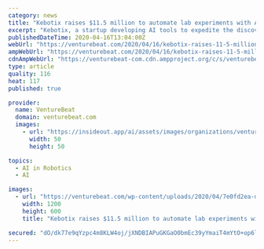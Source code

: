 ```yaml
---
category: news
title: "Kebotix raises $11.5 million to automate lab experiments with AI and robotics"
excerpt: "Kebotix, a startup developing AI tools to expedite the discovery of chemicals ... Perhaps unsurprisingly, in a recent survey of 100 pharmaceutical executives, Pharma IQ found that 94% believe intelligent automation technologies like robots and AI will make an impact on lab practices within two years. “In a short period, Kebotix has managed ..."
publishedDateTime: 2020-04-16T13:04:00Z
webUrl: "https://venturebeat.com/2020/04/16/kebotix-raises-11-5-million-to-automate-lab-experiments-with-ai-and-robotics/"
ampWebUrl: "https://venturebeat.com/2020/04/16/kebotix-raises-11-5-million-to-automate-lab-experiments-with-ai-and-robotics/amp/"
cdnAmpWebUrl: "https://venturebeat-com.cdn.ampproject.org/c/s/venturebeat.com/2020/04/16/kebotix-raises-11-5-million-to-automate-lab-experiments-with-ai-and-robotics/amp/"
type: article
quality: 116
heat: 117
published: true

provider:
  name: VentureBeat
  domain: venturebeat.com
  images:
    - url: "https://insideout.app/ai/assets/images/organizations/venturebeat.com-50x50.jpg"
      width: 50
      height: 50

topics:
  - AI in Robotics
  - AI

images:
  - url: "https://venturebeat.com/wp-content/uploads/2020/04/7e0fd2ea-d4bb-4524-8980-e9a4a4bc93d3-e1586978829363.png?fit=1200%2C600&strip=all"
    width: 1200
    height: 600
    title: "Kebotix raises $11.5 million to automate lab experiments with AI and robotics"

secured: "dO/dk77e9qYzpc4m8KLW4oj/jXNDBIAPuGKGaO0bmEc39yYmaiT4mYtO+op6lJ4ULMNVLzXN2T3nilzAgqJECb+mMG5k1xc+JHssp3yq3hZnipK8kpx78rLP/zrkt4eJK4sBP0gneSQueGLyuYEuvX/pyDSlwi0DQttOE31SwXA4TClP9F+RSSPr8HulZBJm1V4PE2PZh+GubZHVOzKDoFnYjhsoT2bOkP4TXvVLZb6zrwdzJ84UOwgg7HT4QKpAAenXHIOHX8aHqRC0wmfWvqKkOMx/SVgBh7zP0LMsnIfevKMvSbvNy+wPXXHv8/DN14W/Bzv9ysmhzsRyTMGYgkcQcGm6532bop9KGFj4WBNczitsWOjbLwCTsaaWPdzGUNSOiUjXCrtVaSWJRnBsGKM821HVE1I7EvS+o43IfJatFHy7lVmPXVbNUgPIE8yxey1WaQwE8St03GzxziQc1ycc3LSZUoZ/r55X8f0/DXI=;AylFkWMh66OjRhW1qDi17Q=="
---
```


